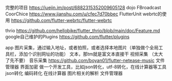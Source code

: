 完整的项目
https://juejin.im/post/6882315352009605128
dojo
FBroadcast  CoorChice   https://www.jianshu.com/u/cfec7d70bbec
FlutterUnit
webrtc的使用   https://github.com/flutter-webrtc/flutter-webrtc



thrio                       https://github.com/hellobike/flutter_thrio/blob/main/doc/Feature.md
google自己维护的Plugins      https://github.com/flutter/plugins

app
图片采集，通过输入地址，或者拍照，或者选择本地图片（单独做个全局工具栏，添加个识别网址的功能）
文本，那tm就是富文本直接干
视频采集  （太大了先不要）
音乐采集              https://github.com/boyan01/flutter-netease-music
文件管理器
界面加密
做一个开发工具，比如json转化，utf-8转化，在线计算器等工具
json转化
编码转化
在线计算器
图片相关的解析
文件管理器

